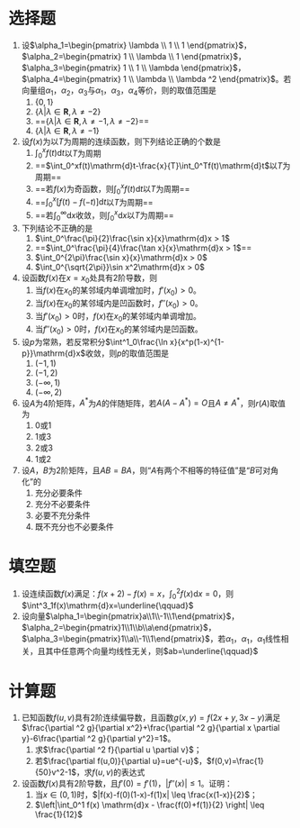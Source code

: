 # 选择题

1. 设$\alpha_1=\begin{pmatrix} \lambda \\ 1 \\ 1 \end{pmatrix}$，$\alpha_2=\begin{pmatrix} 1 \\ \lambda \\ 1 \end{pmatrix}$，$\alpha_3=\begin{pmatrix} 1 \\ 1 \\ \lambda \end{pmatrix}$，$\alpha_4=\begin{pmatrix} 1 \\ \lambda \\ \lambda ^2 \end{pmatrix}$。若向量组$\alpha_1$，$\alpha_2$，$\alpha_3$与$\alpha_1$，$\alpha_3$，$\alpha_4$等价，则的取值范围是
	1. $\{0,1\}$
	2. $\{\lambda|\lambda \in \mathbf{R}, \lambda \neq -2\}$
	3. ==$\{\lambda|\lambda \in \mathbf{R}, \lambda \neq -1 ,\lambda \neq -2\}$==
	4. $\{\lambda|\lambda \in \mathbf{R}, \lambda \neq -1 \}$
2. 设$f(x)$为以$T$为周期的连续函数，则下列结论正确的个数是
	1. $\int_0^xf(t)\mathrm{d}t$以$T$为周期
	2. ==$\int_0^xf(t)\mathrm{d}t-\frac{x}{T}\int_0^Tf(t)\mathrm{d}t$以$T$为周期==
	3. ==若$f(x)$为奇函数，则$\int_0^xf(t)\mathrm{d}t$以$T$为周期==
	4. ==$\int_0^x[f(t)-f(-t)]\mathrm{d}t$以$T$为周期==
	5. ==若$\int_0^{\infty}\mathrm{d}x$收敛，则$\int_0^x\mathrm{d}x$以$T$为周期==
3. 下列结论不正确的是
	1. $\int_0^\frac{\pi}{2}\frac{\sin x}{x}\mathrm{d}x > 1$
	2. ==$\int_0^\frac{\pi}{4}\frac{\tan x}{x}\mathrm{d}x > 1$==
	3. $\int_0^{2\pi}\frac{\sin x}{x}\mathrm{d}x > 0$
	4. $\int_0^{\sqrt{2\pi}}\sin x^2\mathrm{d}x > 0$
4. 设函数$f(x)$在$x=x_0$处具有2阶导数，则
	1. 当$f(x)$在$x_0$的某邻域内单调增加时，$f'(x_0)>0$。
	2. 当$f(x)$在$x_0$的某邻域内是凹函数时，$f''(x_0)>0$。
	3. 当$f'(x_0)>0$时，$f(x)$在$x_0$的某邻域内单调增加。
	4. 当$f''(x_0)>0$时，$f(x)$在$x_0$的某邻域内是凹函数。
5. 设$p$为常熟，若反常积分$\int^1_0\frac{\ln x}{x^p(1-x)^{1-p}}\mathrm{d}x$收敛，则$p$的取值范围是
	1. $(-1,1)$
	2. $(-1,2)$
	3. $(-\infty,1)$
	4. $(-\infty,2)$
6. 设$A$为4阶矩阵，$A^*$为$A$的伴随矩阵，若$A(A-A^*)=O$且$A\neq A^*$，则$r(A)$取值为
	1. 0或1
	2. 1或3
	3. 2或3
	4. 1或2
7. 设$A$，$B$为2阶矩阵，且$AB=BA$，则“$A$有两个不相等的特征值”是“$B$可对角化”的
	1. 充分必要条件
	2. 充分不必要条件
	3. 必要不充分条件
	4. 既不充分也不必要条件

# 填空题

1. 设连续函数$f(x)$满足：$f(x+2)-f(x)=x$，$\int^2_0f(x)\mathrm{d}x=0$，则$\int^3_1f(x)\mathrm{d}x=\underline{\qquad}$
2. 设向量$\alpha_1=\begin{pmatrix}a\\1\\-1\\1\end{pmatrix}$，$\alpha_2=\begin{pmatrix}1\\1\\b\\a\end{pmatrix}$，$\alpha_3=\begin{pmatrix}1\\a\\-1\\1\end{pmatrix}$，若$\alpha_1$，$\alpha_1$，$\alpha_1$线性相关，且其中任意两个向量均线性无关，则$ab=\underline{\qquad}$

# 计算题

1. 已知函数$f(u,v)$具有2阶连续偏导数，且函数$g(x,y)=f(2x+y,3x-y)$满足$\frac{\partial ^2 g}{\partial x^2}+\frac{\partial ^2 g}{\partial x \partial y}-6\frac{\partial ^2 g}{\partial y^2}=1$。
	1. 求$\frac{\partial ^2 f}{\partial u \partial v}$；
	2. 若$\frac{\partial f(u,0)}{\partial u}=ue^{-u}$，$f(0,v)=\frac{1}{50}v^2-1$，求$f(u,v)$的表达式
2. 设函数$f(x)$具有2阶导数，且$f'(0)=f'(1)$，$|f''(x)| \leq 1$。证明：
	1. 当$x \in (0,1)$时，$|f(x)-f(0)(1-x)-f(1)x| \leq \frac{x(1-x)}{2}$；
	2. $\left|\int_0^1 f(x) \mathrm{d}x - \frac{f(0)+f(1)}{2} \right| \leq \frac{1}{12}$